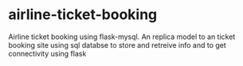 # airline-ticket-booking
Airline ticket booking using flask-mysql.
An replica model to an ticket booking site using sql databse to store and retreive info and to get connectivity using flask
